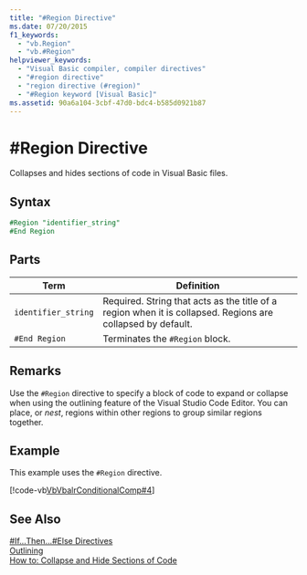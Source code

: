 ```yaml
---
title: "#Region Directive"
ms.date: 07/20/2015
f1_keywords: 
  - "vb.Region"
  - "vb.#Region"
helpviewer_keywords: 
  - "Visual Basic compiler, compiler directives"
  - "#region directive"
  - "region directive (#region)"
  - "#Region keyword [Visual Basic]"
ms.assetid: 90a6a104-3cbf-47d0-bdc4-b585d0921b87
---
```

# #Region Directive
Collapses and hides sections of code in Visual Basic files.  
  
## Syntax  

```vb
#Region "identifier_string"  
#End Region  
```  
  
## Parts  
  
|Term|Definition|  
|---|---|  
|`identifier_string`|Required. String that acts as the title of a region when it is collapsed. Regions are collapsed by default.|  
|`#End Region`|Terminates the `#Region` block.|  
  
## Remarks  
 Use the `#Region` directive to specify a block of code to expand or collapse when using the outlining feature of the Visual Studio Code Editor. You can place, or *nest*, regions within other regions to group similar regions together.  
  
## Example  
 This example uses the `#Region` directive.  
  
 [!code-vb[VbVbalrConditionalComp#4](../../../visual-basic/language-reference/directives/codesnippet/VisualBasic/region-directive_1.vb)]  
  
## See Also  
 [#If...Then...#Else Directives](../../../visual-basic/language-reference/directives/if-then-else-directives.md)  
 [Outlining](/visualstudio/ide/outlining)  
 [How to: Collapse and Hide Sections of Code](../../../visual-basic/programming-guide/program-structure/how-to-collapse-and-hide-sections-of-code.md)
